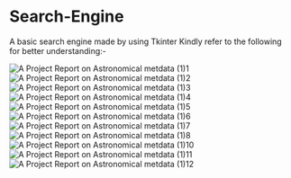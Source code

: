 # Search-Engine
A basic  search engine made by using Tkinter
Kindly refer to the following for better understanding:-



![A Project Report on Astronomical metdata (1)1](https://user-images.githubusercontent.com/89240074/201841745-efee72c5-3018-4322-b15b-02c254d06760.jpg)
![A Project Report on Astronomical metdata (1)2](https://user-images.githubusercontent.com/89240074/201841769-25349439-5888-4bf1-8a89-a901d27349c5.jpg)
![A Project Report on Astronomical metdata (1)3](https://user-images.githubusercontent.com/89240074/201841793-deaf8850-ae05-43e4-bdd1-69f713f2c016.jpg)
![A Project Report on Astronomical metdata (1)4](https://user-images.githubusercontent.com/89240074/201841800-65eb09c1-8d98-4e52-837e-11f3a2fe6817.jpg)
![A Project Report on Astronomical metdata (1)5](https://user-images.githubusercontent.com/89240074/201841813-34518db6-db45-4393-b4dd-85f0e496dc1c.jpg)
![A Project Report on Astronomical metdata (1)6](https://user-images.githubusercontent.com/89240074/201841827-c5b9dab9-720d-4e65-b9b8-17c92c729bc5.jpg)
![A Project Report on Astronomical metdata (1)7](https://user-images.githubusercontent.com/89240074/201841844-200a673d-fd6e-48a8-bfb5-3772dfa12b2d.jpg)
![A Project Report on Astronomical metdata (1)8](https://user-images.githubusercontent.com/89240074/201841854-3a6c252e-d975-4b30-8501-1c43b81b6798.jpg)
![A Project Report on Astronomical metdata (1)10](https://user-images.githubusercontent.com/89240074/201841875-41696cdd-7800-41f4-95e7-db16315bf82c.jpg)
![A Project Report on Astronomical metdata (1)11](https://user-images.githubusercontent.com/89240074/201841894-3a76deb1-5eeb-411c-8edf-0e3fa9299abe.jpg)
![A Project Report on Astronomical metdata (1)12](https://user-images.githubusercontent.com/89240074/201841899-d68b6354-171c-49e8-a30b-7dbaca2d8154.jpg)
